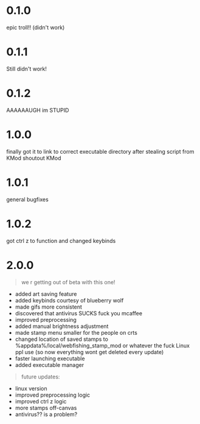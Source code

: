 # 0.1.0
epic troll!! (didn't work)
# 0.1.1
Still didn't work!
# 0.1.2
AAAAAAUGH im STUPID
# 1.0.0
finally got it to link to correct executable directory after stealing script from KMod shoutout KMod
# 1.0.1
general bugfixes
# 1.0.2
got ctrl z to function and changed keybinds
# 2.0.0
> we r getting out of beta with this one!
- added art saving feature
- added keybinds courtesy of blueberry wolf
- made gifs more consistent
- discovered that antivirus SUCKS fuck you mcaffee
- improved preprocessing
- added manual brightness adjustment
- made stamp menu smaller for the people on crts
- changed location of saved stamps to %appdata%/local/webfishing_stamp_mod or whatever the fuck Linux ppl use (so now everything wont get deleted every update)
- faster launching executable
- added executable manager
> future updates:
- linux version
- improved preprocessing logic
- improved ctrl z logic
- more stamps off-canvas
- antivirus?? is a problem?